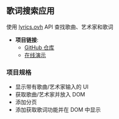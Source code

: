 ## 歌词搜索应用

使用 [lyrics.ovh](https://lyrics.ovh) API 查找歌曲、艺术家和歌词

- **项目链接**:
  - [GitHub 仓库](https://github.com/dogxii/miniWebs/tree/master/Origin/lyrics-search)
  - [在线演示](https://vanillawebprojects.com/projects/lyrics-search/)

### 项目规格

- 显示带有歌曲/艺术家输入的 UI
- 获取歌曲/艺术家并放入 DOM
- 添加分页
- 添加获取歌词功能并在 DOM 中显示
